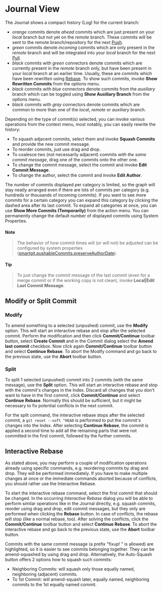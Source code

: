 # Journal View

The Journal shows a compact history (Log) for the current branch:

-   *orange* commits denote *ahead* commits which are just present on
    your *local* branch but not yet on the *remote* branch. These
    commits will be sent to the remote branch/repository for the next
    [Push](Synchronizing-with-Remote-Repositories.md).
-   *green* commits denote *incoming* commits which are only present in
    the *remote* branch and will be integrated into your *local* branch
    for the next [Pull](Synchronizing-with-Remote-Repositories.md).
-   *black* commits with *green* connectors denote commits which are
    currently present in the *remote* branch only, but have been present
    in your *local* branch at an earlier time. Usually, these are
    commits which have been *rewritten* using [Rebase](Rebase.md). To show
    such commits, invoke **Show Rewritten Commits** from the options
    menu.
-   *black* commits with *blue* connectors denote commits from the
    *auxiliary* branch which can be toggled using **Show Auxiliary
    Branch** from the options menu.
-   *black* commits with *gray* connectors denote commits which are
    common to more than one of the *local*, *remote* or *auxiliary*
    branch.

Depending on the type of commit(s) selected, you can invoke various
operations from the context menu, most notably, you can easily rewrite
the history:

-   To squash adjacent commits, select them and invoke **Squash
    Commits** and provide the new commit message.
-   To reorder commits, just use drag and drop.
-   To coalesce two (not necessarily adjacent) commits *with the same
    commit message*, drag one of the commits onto the other one.
-   To change the commit message, select the commit and invoke **Edit
    Commit Message**.
-   To change the author, select the commit and invoke **Edit Author**.

The number of commits displayed per category is limited, so the graph
will stay neatly arranged even if there are lots of commits per category
(e.g. hundreds or thousands of incoming commits). If you want to see
more commits for a certain category you can expand this category by
clicking the dashed area after its last commit. To expand all categories
at once, you can use **Show More Commits (Temporarily)** from the action
menu. You can permanently change the default number of displayed commits
using System Properties.


#### Note
>
>
>The behavior of how commit times will (or will not) be adjusted can be
>configured by system properties
>([smartgit.pushableCommits.preserveAuthorDate](System-Properties.md#SystemProperties-properties.smartgit.pushableCommits.preserveAuthorDate)).
>
>


#### Tip
>
>
>To just change the commit message of the last commit (even for a merge
>commit or if the working copy is not clean), invoke **Local\|Edit Last
>Commit Message**.
>
>

## Modify or Split Commit

### Modify

To amend something to a selected (unpushed) commit, use the **Modify**
option. This will start an interactive rebase and stop after the
selected commit. Perform the modification and then click
**Commit/Continue** toolbar button, select **Create Commit** and in the
Commit dialog select the **Amend last commit** checkbox. Now click again
**Commit/Continue** toolbar button and select **Continue Rebase**. To
abort the Modify command and go back to the previous state, use the
**Abort** toolbar button.

### Split

To split 1 selected (unpushed) commit into 2 commits (with the same
message), use the **Split** option. This will start an interactive
rebase and stop with the commit's changes in the Index. Discard all
changes that you don't want to have in the first commit, click
**Commit/Continue** and select **Continue Rebase**. Normally this should
be sufficient, but it might be necessary to fix potential conflicts in
the next commit.



For the split command, the interactive rebase stops after the selected
commit, a `git reset --soft ^HEAD` is performed to put the commit's
changes into the Index. After selecting **Continue Rebase**, the commit
is applied a second time to add all the remaining parts that were not
committed in the first commit, followed by the further commits.



## Interactive Rebase

As stated above, you may perform a couple of modification operations
already using specific commands, e.g. reordering commits by drag and
drop. They will be performed immediately. If you have to make multiple
changes at once or the immediate commands aborted because of conflicts,
you should rather use the Interactive Rebase.

To start the interactive rebase command, select the first commit that
should be changed. In the occurring *Interactive Rebase* dialog you will
be able to perform similar operations like in the Journal directly, e.g.
squash commits, reorder using drag and drop, edit commit messages, but
they only are performed when clicking the **Rebase** button. In case of
conflicts, the rebase will stop (like a normal rebase, too). After
solving the conflicts, click the **Commit/Continue** toolbar button and
select **Continue Rebase**. To abort the interactive rebase and go back
to the previous state, use the **Abort** toolbar button.

Commits with the same commit message (a prefix "fixup! " is allowed) are
highlighted, so it is easier to see commits belonging together. They can
be amend-squashed by using drag and drop. Alternatively, the Auto-Squash
button offers 2 options how to squash such commits:

-   Neighboring Commits: will squash only those equally named,
    neighboring (adjacent) commits.
-   To 1st Commit: will amend-squash later, equally named, neighboring
    commits to the 1st equally named commit.

  
